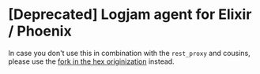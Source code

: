 # [Deprecated] Logjam agent for Elixir / Phoenix

In case you don't use this in combination with the `rest_proxy` and cousins, please use the [fork in the hex originization](https://source.xing.com/hex/logjam_agent) instead.
